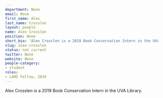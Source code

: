 ```yaml
---
department: None
email: None
first_name: Alex
last_name: Crosslen
layout: people
name: Alex Crosslen
position: None
short_bio: 'Alex Crosslen is a 2019 Book Conservation Intern in the UVA Library.'
slug: alex-crosslen
status: not_current
twitter: None
website: None
people-category:
- student
roles:
- LAMI Fellow, 2019
---
```

Alex Crosslen is a 2019 Book Conservation Intern in the UVA Library.
